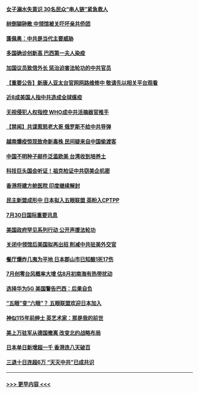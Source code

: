 #### [女子溺水失意识 30名民众“串人链”紧急救人](../pages/prog202/a102906990.md?t=07311602) 
#### [树倒猢狲散 中领馆被关吓坏亲共侨团](../pages/prog202/a102906919.md?t=07311602) 
#### [蓬佩奥：中共是当代主要威胁](../pages/prog202/a102906889.md?t=07311602) 
#### [多国确诊创新高 巴西第一夫人染疫](../pages/prog202/a102906573.md?t=07311602) 
#### [加国议员致信外长 惩治迫害法轮功的中共官员](../pages/prog202/a102906884.md?t=07311602) 
#### [【重要公告】新唐人亚太台官网网路维修中 敬请先以相关平台观看](../pages/prog202/a102903392.md?t=07311602) 
#### [近8成美国人指中共造成全球瘟疫](../pages/prog202/a102906844.md?t=07311602) 
#### [无视侵犯人权指控 WHO成中共活摘器官推手](../pages/prog202/a102906769.md?t=07311602) 
#### [【禁闻】共谍惹怒老大哥 俄罗斯不给中共导弹](../pages/prog202/a102906632.md?t=07311602) 
#### [越南爆疫惊现致命新毒株 民间疑来自中国偷渡客](../pages/prog202/a102906539.md?t=07311602) 
#### [中国不明种子邮件泛滥欧美 台湾收到培养土](../pages/prog202/a102906424.md?t=07311602) 
#### [科技巨头国会听证！祖克柏证中共窃美企机密](../pages/prog202/a102906481.md?t=07311602) 
#### [香港将建方舱医院 印度继续解封](../pages/prog202/a102906435.md?t=07311602) 
#### [民主新盟成形中 日本拟入五眼联盟 英盼入CPTPP](../pages/prog202/a102906400.md?t=07311602) 
#### [7月30日国际重要讯息](../pages/prog202/a102906293.md?t=07311602) 
#### [美国政府罕见系列行动 公开声援法轮功](../pages/prog202/a102906189.md?t=07311602) 
#### [关闭中领馆后美国拟再出招 削减中共驻美外交官](../pages/prog202/a102906123.md?t=07311602) 
#### [餐厅爆炸几夷为平地 日本郡山市已知酿1死17伤](../pages/prog202/a102906049.md?t=07311602) 
#### [7月创零台风概率大增 估8月初南海有热带扰动](../pages/prog202/a102906034.md?t=07311602) 
#### [选择华为5G 美国警告巴西：后果自负](../pages/prog202/a102906021.md?t=07311602) 
#### [“五眼”变“六眼”？ 五眼联盟欢迎日本加入](../pages/prog202/a102906002.md?t=07311602) 
#### [神似115年前绅士 英艺术家：那是我的前世](../pages/prog202/a102905622.md?t=07311602) 
#### [美上万驻军从德国撤离 改变北约战略布局](../pages/prog202/a102905915.md?t=07311602) 
#### [日本单日新增超一千 香港连八天破百](../pages/prog202/a102905671.md?t=07311602) 
#### [三退十日连超6万 “天灭中共”已成共识](../pages/prog202/a102905918.md?t=07311602) 

----
#### [ >>> 更早内容 <<< ](../indexes/prog202-earlier.md)
